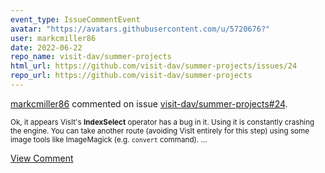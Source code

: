 ```yaml
---
event_type: IssueCommentEvent
avatar: "https://avatars.githubusercontent.com/u/5720676?"
user: markcmiller86
date: 2022-06-22
repo_name: visit-dav/summer-projects
html_url: https://github.com/visit-dav/summer-projects/issues/24
repo_url: https://github.com/visit-dav/summer-projects
---
```


<a href='https://github.com/markcmiller86' target='_blank'>markcmiller86</a> commented on issue <a href='https://github.com/visit-dav/summer-projects/issues/24' target='_blank'>visit-dav/summer-projects#24</a>.

<small>Ok, it appears VisIt's **IndexSelect** operator has a bug in it. Using it is constantly crashing the engine. You can take another route (avoiding VisIt entirely for this step) using some image tools like ImageMagick (e.g. `convert` command)....</small>

<a href='https://github.com/visit-dav/summer-projects/issues/24' target='_blank'>View Comment</a>